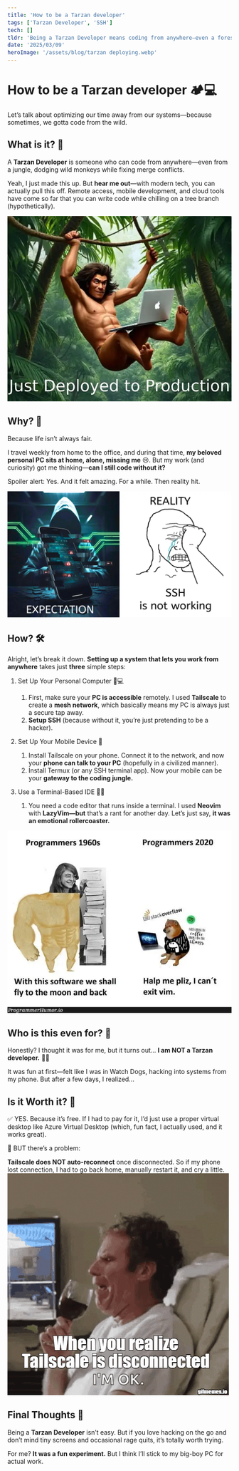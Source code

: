 ```yaml
---
title: 'How to be a Tarzan developer'
tags: ['Tarzan Developer', 'SSH']
tech: []
tldr: 'Being a Tarzan Developer means coding from anywhere—even a forest. 🌲💻 I set up my PC with Tailscale for remote SSH access, installed Termux on mobile, and used Neovim (LazyVim) as my IDE. This let me work remotely without a powerful local device. It was fun at first, feeling like a hacker from Watch Dogs, but Tailscale’s reconnection issues made it unreliable. While its a free, DIY alternative to cloud desktops, its not for everyone. If you want a portable dev setup, try it! But if stability matters, Azure Virtual Desktop or similar services are better. 🚀'
date: '2025/03/09'
heroImage: '/assets/blog/tarzan deploying.webp'
---
```


# How to be a Tarzan developer 🏕️💻

Let’s talk about optimizing our time away from our systems—because sometimes, we gotta code from the wild.

## What is it? 🤔

A **Tarzan Developer** is someone who can code from anywhere—even from a jungle, dodging wild monkeys while fixing merge conflicts.

Yeah, I just made this up. But **hear me out**—with modern tech, you can actually pull this off. Remote access, mobile development, and cloud tools have come so far that you can write code while chilling on a tree branch (hypothetically).

![alt text](<tarzan deploying.webp>)

## Why? 🚀

Because life isn’t always fair.

I travel weekly from home to the office, and during that time, **my beloved personal PC sits at home, alone, missing me** 😢. But my work (and curiosity) got me thinking—**can I still code without it?**

Spoiler alert: Yes. And it felt amazing. For a while. Then reality hit.

![alt text](<mobile expectation.webp>)

## How? 🛠️

Alright, let’s break it down. **Setting up a system that lets you work from anywhere** takes just **three** simple steps:

1. Set Up Your Personal Computer 🏡💻
   1. First, make sure your **PC is accessible** remotely. I used **Tailscale** to create a **mesh network**, which basically means my PC is always just a secure tap away.
   2. **Setup SSH** (because without it, you’re just pretending to be a hacker).

2. Set Up Your Mobile Device 📱
   1. Install Tailscale on your phone. Connect it to the network, and now your **phone can talk to your PC** (hopefully in a civilized manner).
   2. Install Termux (or any SSH terminal app). Now your mobile can be your **gateway to the coding jungle.**

3. Use a Terminal-Based IDE 🧑‍💻
   1. You need a code editor that runs inside a terminal. I used **Neovim** with **LazyVim—but** that’s a rant for another day. Let’s just say, **it was an emotional rollercoaster.**

![alt text](<exit vim.webp>)
## Who is this even for? 🎯

Honestly? I thought it was for me, but it turns out… **I am NOT a Tarzan developer.** 🏴‍☠️

It was fun at first—felt like I was in Watch Dogs, hacking into systems from my phone. But after a few days, I realized...

## Is it Worth it? 🤷

✅ YES. Because it’s free. If I had to pay for it, I’d just use a proper virtual desktop like Azure Virtual Desktop (which, fun fact, I actually used, and it works great).

🚨 BUT there’s a problem:

**Tailscale does NOT auto-reconnect** once disconnected. So if my phone lost connection, I had to go back home, manually restart it, and cry a little.
![alt text](<tailscale disconnected.gif>)

## Final Thoughts 🌲

Being a **Tarzan Developer** isn’t easy. But if you love hacking on the go and don’t mind tiny screens and occasional rage quits, it’s totally worth trying.

For me? **It was a fun experiment.** But I think I’ll stick to my big-boy PC for actual work.
